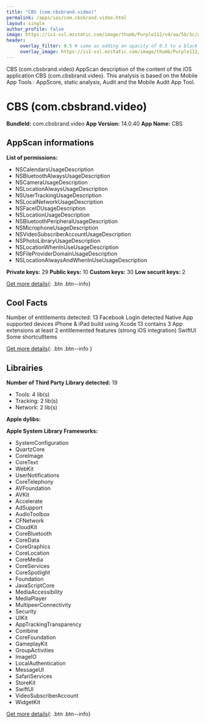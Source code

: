 ```yaml
---
title: "CBS (com.cbsbrand.video)"
permalink: /apps/ios/com.cbsbrand.video.html
layout: single
author_profile: false
image: https://is1-ssl.mzstatic.com/image/thumb/Purple112/v4/aa/5b/5c/aa5b5cda-5afe-1c30-ea17-f81e26ff0a9a/CBSTVEAppIcon-0-1x_U007emarketing-0-10-0-85-220.png/512x512bb.jpg
header: 
     overlay_filter: 0.5 # same as adding an opacity of 0.5 to a black background
     overlay_image: https://is1-ssl.mzstatic.com/image/thumb/Purple112/v4/aa/5b/5c/aa5b5cda-5afe-1c30-ea17-f81e26ff0a9a/CBSTVEAppIcon-0-1x_U007emarketing-0-10-0-85-220.png/512x512bb.jpg
---
```

CBS (com.cbsbrand.video) AppScan description of the content of the iOS application CBS (com.cbsbrand.video). This analysis is based on the Mobile App Tools : AppScore, static analysis, Audit and the Mobile Audit App Tool.

# CBS (com.cbsbrand.video)

**BundleId:** com.cbsbrand.video
**App Version:** 14.0.40
**App Name:** CBS


## AppScan informations 

**List of permissions:** 
- NSCalendarsUsageDescription
- NSBluetoothAlwaysUsageDescription
- NSCameraUsageDescription
- NSLocationAlwaysUsageDescription
- NSUserTrackingUsageDescription
- NSLocalNetworkUsageDescription
- NSFaceIDUsageDescription
- NSLocationUsageDescription
- NSBluetoothPeripheralUsageDescription
- NSMicrophoneUsageDescription
- NSVideoSubscriberAccountUsageDescription
- NSPhotoLibraryUsageDescription
- NSLocationWhenInUseUsageDescription
- NSFileProviderDomainUsageDescription
- NSLocationAlwaysAndWhenInUseUsageDescription
  
  
**Private keys:** 29
**Public keys:** 10
**Custom keys:** 30
**Low securit keys:** 2
  
[Get more details](/pricing.html){: .btn .btn--info}

## Cool Facts

Number of entitlements detected: 13
Facebook Login detected
Native App
supported devices iPhone & iPad
build using Xcode 13
contains 3 App extensions
at least 2 entitlemented features (strong iOS integration)
SwiftUI
Some shortcutItems 
  
[Get more details](/pricing.html){: .btn .btn--info }

## Librairies 
**Number of Third Party Library detected:** 19
- Tools: 4 lib(s)
- Tracking: 2 lib(s)
- Network: 2 lib(s)


**Apple dylibs:**


**Apple System Library Frameworks:**
- SystemConfiguration
- QuartzCore
- CoreImage
- CoreText
- WebKit
- UserNotifications
- CoreTelephony
- AVFoundation
- AVKit
- Accelerate
- AdSupport
- AudioToolbox
- CFNetwork
- CloudKit
- CoreBluetooth
- CoreData
- CoreGraphics
- CoreLocation
- CoreMedia
- CoreServices
- CoreSpotlight
- Foundation
- JavaScriptCore
- MediaAccessibility
- MediaPlayer
- MultipeerConnectivity
- Security
- UIKit
- AppTrackingTransparency
- Combine
- CoreFoundation
- GameplayKit
- GroupActivities
- ImageIO
- LocalAuthentication
- MessageUI
- SafariServices
- StoreKit
- SwiftUI
- VideoSubscriberAccount
- WidgetKit


  
[Get more details](/pricing.html){: .btn .btn--info}

